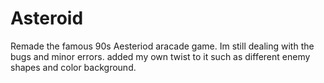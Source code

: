 # Asteroid

 Remade the famous 90s  Aesteriod aracade game. Im still dealing with the bugs and minor errors. added my own twist to it 
 such as different enemy shapes and  color background. 
